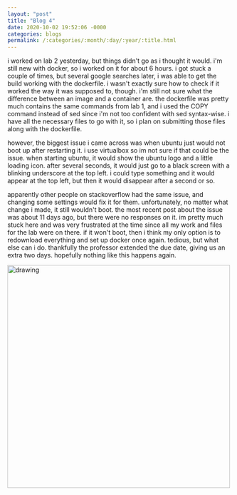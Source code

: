 ```yaml
---
layout: "post"
title: "Blog 4"
date: 2020-10-02 19:52:06 -0000
categories: blogs
permalink: /:categories/:month/:day/:year/:title.html
---
```

i worked on lab 2 yesterday, but things didn't go as i thought it would.  i'm still new with docker, so i worked on it for about 6 hours.  i got stuck a couple of times, but several google searches later, i was able to get the build working with the dockerfile.  i wasn't exactly sure how to check if it worked the way it was supposed to, though.  i'm still not sure what the difference between an image and a container are.  the dockerfile was pretty much contains the same commands from lab 1, and i used the COPY command instead of sed since i'm not too confident with sed syntax-wise.  i have all the necessary files to go with it, so i plan on submitting those files along with the dockerfile.

however, the biggest issue i came across was when ubuntu just would not boot up after restarting it.  i use virtualbox so im not sure if that could be the issue.  when starting ubuntu, it would show the ubuntu logo and a little loading icon.  after several seconds, it would just go to a black screen with a blinking underscore at the top left.  i could type something and it would appear at the top left, but then it would disappear after a second or so.  

apparently other people on stackoverflow had the same issue, and changing some settings would fix it for them.  unfortunately, no matter what change i made, it still wouldn't boot.  the most recent post about the issue was about 11 days ago, but there were no responses on it.  im pretty much stuck here and was very frustrated at the time since all my work and files for the lab were on there.  if it won't boot, then i think my only option is to redownload everything and set up docker once again.  tedious, but what else can i do.  thankfully the professor extended the due date, giving us an extra two days.  hopefully nothing like this happens again.

<img src="https://cdn.discordapp.com/attachments/223683166324391936/761512823749738526/unknown.png" alt="drawing" width="500"/>